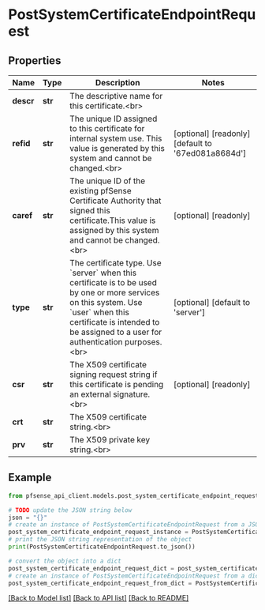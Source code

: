 # PostSystemCertificateEndpointRequest


## Properties

Name | Type | Description | Notes
------------ | ------------- | ------------- | -------------
**descr** | **str** | The descriptive name for this certificate.&lt;br&gt; | 
**refid** | **str** | The unique ID assigned to this certificate for internal system use. This value is generated by this system and cannot be changed.&lt;br&gt; | [optional] [readonly] [default to '67ed081a8684d']
**caref** | **str** | The unique ID of the existing pfSense Certificate Authority that signed this certificate.This value is assigned by this system and cannot be changed.&lt;br&gt; | [optional] [readonly] 
**type** | **str** | The certificate type. Use &#x60;server&#x60; when this certificate is to be used by one or more services on this system. Use &#x60;user&#x60; when this certificate is intended to be assigned to a user for authentication purposes.&lt;br&gt; | [optional] [default to 'server']
**csr** | **str** | The X509 certificate signing request string if this certificate is pending an external signature.&lt;br&gt; | [optional] [readonly] 
**crt** | **str** | The X509 certificate string.&lt;br&gt; | 
**prv** | **str** | The X509 private key string.&lt;br&gt; | 

## Example

```python
from pfsense_api_client.models.post_system_certificate_endpoint_request import PostSystemCertificateEndpointRequest

# TODO update the JSON string below
json = "{}"
# create an instance of PostSystemCertificateEndpointRequest from a JSON string
post_system_certificate_endpoint_request_instance = PostSystemCertificateEndpointRequest.from_json(json)
# print the JSON string representation of the object
print(PostSystemCertificateEndpointRequest.to_json())

# convert the object into a dict
post_system_certificate_endpoint_request_dict = post_system_certificate_endpoint_request_instance.to_dict()
# create an instance of PostSystemCertificateEndpointRequest from a dict
post_system_certificate_endpoint_request_from_dict = PostSystemCertificateEndpointRequest.from_dict(post_system_certificate_endpoint_request_dict)
```
[[Back to Model list]](../README.md#documentation-for-models) [[Back to API list]](../README.md#documentation-for-api-endpoints) [[Back to README]](../README.md)


